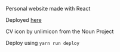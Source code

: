 Personal website made with React

Deployed [here](https://donegaan.github.io/info/)

CV icon by unlimicon from the Noun Project

Deploy using `yarn run deploy`
